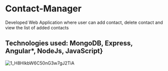 # Contact-Manager

Developed Web Application where user can add contact, delete contact and view the list of added contacts              
## Technologies used: MongoDB, Express, Angular*, NodeJs, JavaScript}

          
                 
![1_H8HIkbW6C50nG3w7gJ2TiA](https://user-images.githubusercontent.com/46935997/93317758-7812c680-f82b-11ea-89e1-754ceab9aef4.png)
